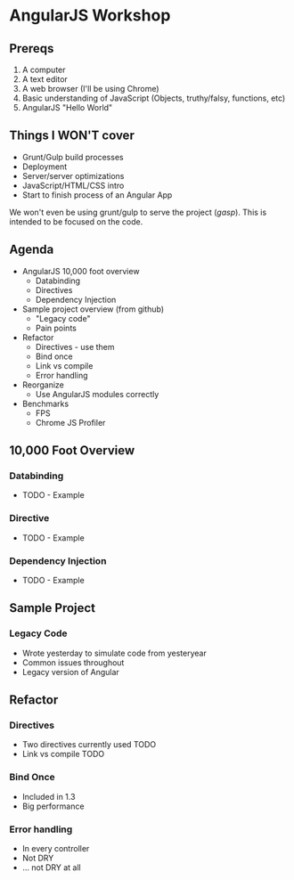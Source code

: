 # AngularJS Workshop

## Prereqs
1. A computer
2. A text editor
3. A web browser (I'll be using Chrome)
4. Basic understanding of JavaScript (Objects, truthy/falsy, functions, etc)
5. AngularJS "Hello World"

## Things I WON'T cover
* Grunt/Gulp build processes
* Deployment
* Server/server optimizations
* JavaScript/HTML/CSS intro
* Start to finish process of an Angular App

We won't even be using grunt/gulp to serve the project (_gasp_).  This is intended to be focused on the code.

## Agenda
* AngularJS 10,000 foot overview
  * Databinding
  * Directives
  * Dependency Injection
* Sample project overview (from github)
  * "Legacy code"
  * Pain points
* Refactor
  * Directives - use them
  * Bind once
  * Link vs compile
  * Error handling
* Reorganize
  * Use AngularJS modules correctly
* Benchmarks
  * FPS
  * Chrome JS Profiler

## 10,000 Foot Overview
### Databinding
* TODO - Example

### Directive
* TODO - Example

### Dependency Injection
* TODO - Example

## Sample Project
### Legacy Code
* Wrote yesterday to simulate code from yesteryear
* Common issues throughout
* Legacy version of Angular

## Refactor
### Directives
* Two directives currently used TODO
* Link vs compile TODO

### Bind Once
* Included in 1.3
* Big performance

### Error handling
* In every controller
* Not DRY
* ... not DRY at all
